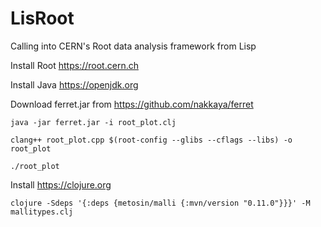 # LisRoot
Calling into CERN's Root data analysis framework from Lisp

Install Root https://root.cern.ch

Install Java https://openjdk.org

Download ferret.jar from https://github.com/nakkaya/ferret

```
java -jar ferret.jar -i root_plot.clj
```

```
clang++ root_plot.cpp $(root-config --glibs --cflags --libs) -o root_plot
```

```
./root_plot
```

Install https://clojure.org

```
clojure -Sdeps '{:deps {metosin/malli {:mvn/version "0.11.0"}}}' -M  mallitypes.clj
```
